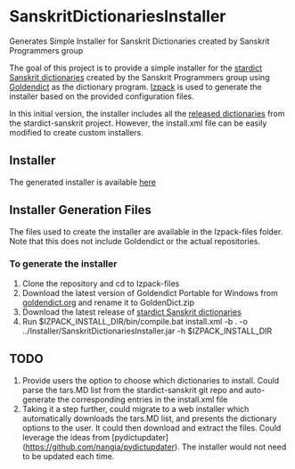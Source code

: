 # SanskritDictionariesInstaller
Generates Simple Installer for Sanskrit Dictionaries created by Sanskrit Programmers group

The goal of this project is to provide a simple installer for the [stardict Sanskrit dictionaries](https://github.com/sanskrit-coders/stardict-sanskrit) created by the Sanskrit Programmers group using [Goldendict](http://www.goldendict.org) as the dictionary program. [Izpack](http://izpack.org) is used to generate the installer based on the provided configuration files.

In this initial version, the installer includes all the [released dictionaries](https://archive.org/download/stardict_collections/all_dicts_stardict_sanskrit.tar.gz) from the stardict-sanskrit project. However, the install.xml file can be easily modified to create custom installers.

## Installer
The generated installer is available [here](https://archive.org/download/SanskritDictionariesInstaller/SanskritDictionariesInstaller.jar)

## Installer Generation Files
The files used to create the installer are available in the Izpack-files folder. Note that this does not include Goldendict or the actual repositories.

### To generate the installer
1. Clone the repository and cd to Izpack-files
2. Download the latest version of Goldendict Portable for Windows from [goldendict.org](http://www.goldendict.org/download.php) and rename it to GoldenDict.zip
3. Download the latest release of [stardict Sanskrit dictionaries](https://github.com/sanskrit-coders/stardict-sanskrit)
4. Run $IZPACK_INSTALL_DIR/bin/compile.bat install.xml -b . -o ../Installer/SanskritDictionariesInstaller.jar -h $IZPACK_INSTALL_DIR


## TODO
1. Provide users the option to choose which dictionaries to install. Could parse the tars.MD list from the stardict-sanskrit git repo and auto-generate the corresponding entries in the install.xml file
2. Taking it a step further, could migrate to a web installer which automatically downloads the tars.MD list, and presents the dictionary options to the user. It could then download and extract the files. Could leverage the ideas from [pydictupdater] (https://github.com/nangia/pydictupdater). The installer would not need to be updated each time.

